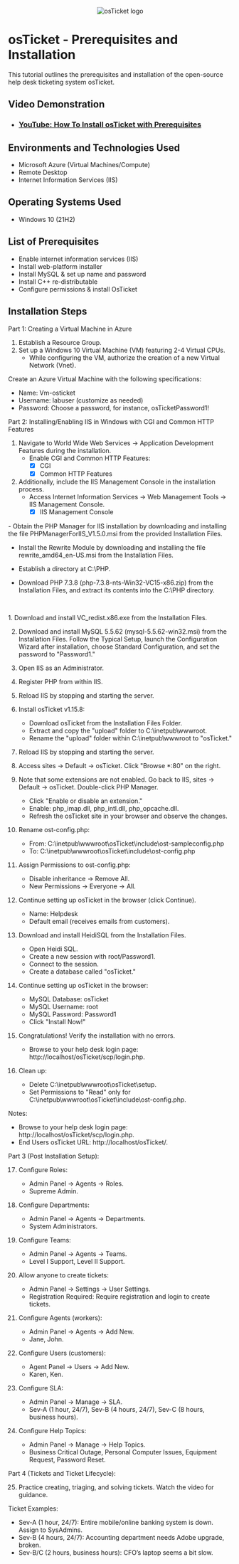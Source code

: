 <p align="center">
<img src="https://i.imgur.com/Clzj7Xs.png" alt="osTicket logo"/>
</p>

<h1>osTicket - Prerequisites and Installation</h1>
This tutorial outlines the prerequisites and installation of the open-source help desk ticketing system osTicket.<br />


<h2>Video Demonstration</h2>

- ### [YouTube: How To Install osTicket with Prerequisites](https://www.youtube.com)

<h2>Environments and Technologies Used</h2>

- Microsoft Azure (Virtual Machines/Compute)
- Remote Desktop
- Internet Information Services (IIS)

<h2>Operating Systems Used </h2>

- Windows 10</b> (21H2)

<h2>List of Prerequisites</h2>

- Enable internet information services (IIS)
- Install web-platform installer 
- Install MySQL & set up name and password 
- Install C++ re-distributable
- Configure permissions & install OsTicket

<h2>Installation Steps</h2>
Part 1: Creating a Virtual Machine in Azure

1. Establish a Resource Group.
2. Set up a Windows 10 Virtual Machine (VM) featuring 2-4 Virtual CPUs.
    - While configuring the VM, authorize the creation of a new Virtual Network (Vnet).

Create an Azure Virtual Machine with the following specifications:
- Name: Vm-osticket
- Username: labuser (customize as needed)
- Password: Choose a password, for instance, osTicketPassword1!

Part 2: Installing/Enabling IIS in Windows with CGI and Common HTTP Features

1. Navigate to World Wide Web Services -> Application Development Features during the installation.
    - Enable CGI and Common HTTP Features:
        - [X] CGI
        - [X] Common HTTP Features

2. Additionally, include the IIS Management Console in the installation process.
   - Access Internet Information Services -> Web Management Tools -> IIS Management Console.
       - [X] IIS Management Console
<p>
</p>
<p>
  - Obtain the PHP Manager for IIS installation by downloading and installing the file PHPManagerForIIS_V1.5.0.msi from the provided Installation Files.

  - Install the Rewrite Module by downloading and installing the file rewrite_amd64_en-US.msi from the Installation Files.

- Establish a directory at C:\PHP.

- Download PHP 7.3.8 (php-7.3.8-nts-Win32-VC15-x86.zip) from the Installation Files, and extract its contents into the C:\PHP directory.
<br />

<p>
</p>
<p>
1. Download and install VC_redist.x86.exe from the Installation Files.

2. Download and install MySQL 5.5.62 (mysql-5.5.62-win32.msi) from the Installation Files. Follow the Typical Setup, launch the Configuration Wizard after installation, choose Standard Configuration, and set the password to "Password1."

3. Open IIS as an Administrator.

4. Register PHP from within IIS.

5. Reload IIS by stopping and starting the server.

6. Install osTicket v1.15.8:
   - Download osTicket from the Installation Files Folder.
   - Extract and copy the "upload" folder to C:\inetpub\wwwroot.
   - Rename the "upload" folder within C:\inetpub\wwwroot to "osTicket."

7. Reload IIS by stopping and starting the server.

8. Access sites -> Default -> osTicket. Click "Browse *:80" on the right.

9. Note that some extensions are not enabled. Go back to IIS, sites -> Default -> osTicket. Double-click PHP Manager.
   - Click "Enable or disable an extension."
   - Enable: php_imap.dll, php_intl.dll, php_opcache.dll.
   - Refresh the osTicket site in your browser and observe the changes.

10. Rename ost-config.php:
    - From: C:\inetpub\wwwroot\osTicket\include\ost-sampleconfig.php
    - To: C:\inetpub\wwwroot\osTicket\include\ost-config.php

11. Assign Permissions to ost-config.php:
    - Disable inheritance -> Remove All.
    - New Permissions -> Everyone -> All.

12. Continue setting up osTicket in the browser (click Continue).
    - Name: Helpdesk
    - Default email (receives emails from customers).

13. Download and install HeidiSQL from the Installation Files.
    - Open Heidi SQL.
    - Create a new session with root/Password1.
    - Connect to the session.
    - Create a database called "osTicket."

14. Continue setting up osTicket in the browser:
    - MySQL Database: osTicket
    - MySQL Username: root
    - MySQL Password: Password1
    - Click "Install Now!"

15. Congratulations! Verify the installation with no errors.
    - Browse to your help desk login page: http://localhost/osTicket/scp/login.php.

16. Clean up:
    - Delete C:\inetpub\wwwroot\osTicket\setup.
    - Set Permissions to "Read" only for C:\inetpub\wwwroot\osTicket\include\ost-config.php.

Notes:
- Browse to your help desk login page: http://localhost/osTicket/scp/login.php.
- End Users osTicket URL: http://localhost/osTicket/.

Part 3 (Post Installation Setup):

17. Configure Roles:
    - Admin Panel -> Agents -> Roles.
    - Supreme Admin.

18. Configure Departments:
    - Admin Panel -> Agents -> Departments.
    - System Administrators.

19. Configure Teams:
    - Admin Panel -> Agents -> Teams.
    - Level I Support, Level II Support.

20. Allow anyone to create tickets:
    - Admin Panel -> Settings -> User Settings.
    - Registration Required: Require registration and login to create tickets.

21. Configure Agents (workers):
    - Admin Panel -> Agents -> Add New.
    - Jane, John.

22. Configure Users (customers):
    - Agent Panel -> Users -> Add New.
    - Karen, Ken.

23. Configure SLA:
    - Admin Panel -> Manage -> SLA.
    - Sev-A (1 hour, 24/7), Sev-B (4 hours, 24/7), Sev-C (8 hours, business hours).

24. Configure Help Topics:
    - Admin Panel -> Manage -> Help Topics.
    - Business Critical Outage, Personal Computer Issues, Equipment Request, Password Reset.

Part 4 (Tickets and Ticket Lifecycle):

25. Practice creating, triaging, and solving tickets. Watch the video for guidance.

Ticket Examples:
- Sev-A (1 hour, 24/7): Entire mobile/online banking system is down. Assign to SysAdmins.
- Sev-B (4 hours, 24/7): Accounting department needs Adobe upgrade, broken.
- Sev-B/C (2 hours, business hours): CFO’s laptop seems a bit slow.
</p>
<br />
